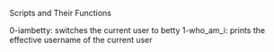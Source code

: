 Scripts and Their Functions

0-iambetty: switches the current user to betty
1-who_am_i: prints the effective username of the current user
